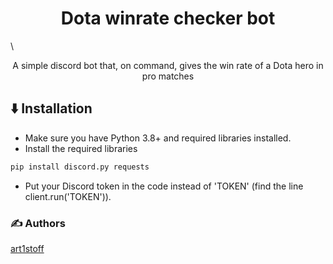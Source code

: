 <h1 align="center">Dota winrate checker bot</h1>\

<p align="center">
A simple discord bot that, on command, gives the win rate of a Dota hero in pro matches
</p>

## ⬇️ Installation

- Make sure you have Python 3.8+ and required libraries installed.
- Install the required libraries
```bash
pip install discord.py requests
```
- Put your Discord token in the code instead of 'TOKEN' (find the line client.run('TOKEN')).

### ✍️ Authors

<a href="https://github.com/art1stoff">art1stoff</a>
